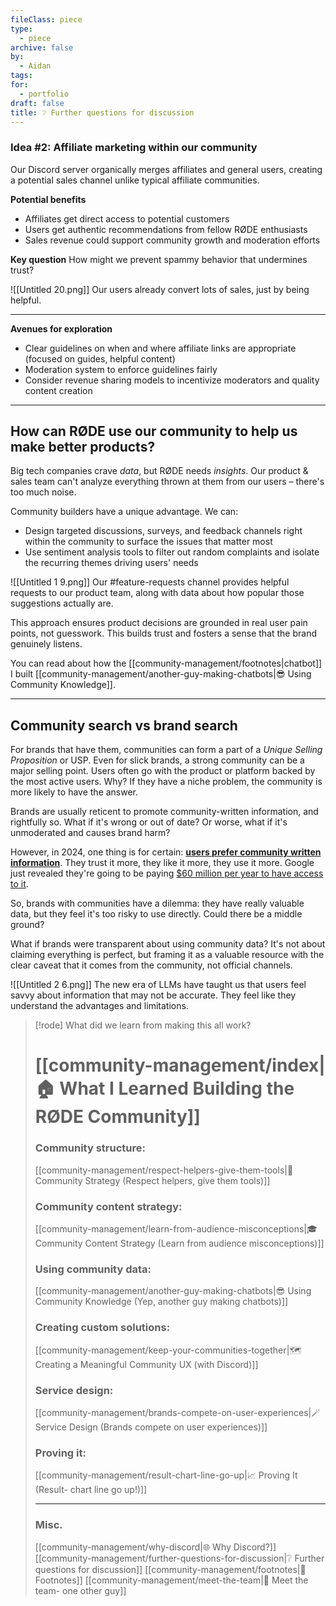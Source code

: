 ```yaml
---
fileClass: piece
type:
  - piece
archive: false
by:
  - Aidan
tags: 
for:
  - portfolio
draft: false
title: ❔ Further questions for discussion
---
```


### Idea #2: Affiliate marketing within our community

Our Discord server organically merges affiliates and general users, creating a potential sales channel unlike typical affiliate communities.

**Potential benefits**
- Affiliates get direct access to potential customers
- Users get authentic recommendations from fellow RØDE enthusiasts
- Sales revenue could support community growth and moderation efforts

**Key question**
How might we prevent spammy behavior that undermines trust?

![[Untitled 20.png]]
Our users already convert lots of sales, just by being helpful.

---

**Avenues for exploration**
- Clear guidelines on when and where affiliate links are appropriate (focused on guides, helpful content)
- Moderation system to enforce guidelines fairly
- Consider revenue sharing models to incentivize moderators and quality content creation

---

## How can RØDE use our community to help us make better products?

Big tech companies crave _data_, but RØDE needs _insights_. Our product & sales team can't analyze everything thrown at them from our users – there's too much noise.

Community builders have a unique advantage. We can:
- Design targeted discussions, surveys, and feedback channels right within the community to surface the issues that matter most
- Use sentiment analysis tools to filter out random complaints and isolate the recurring themes driving users' needs

![[Untitled 1 9.png]]
Our #feature-requests channel provides helpful requests to our product team, along with data about how popular those suggestions actually are.

This approach ensures product decisions are grounded in real user pain points, not guesswork. This builds trust and fosters a sense that the brand genuinely listens.

You can read about how the [[community-management/footnotes|chatbot]] I built [[community-management/another-guy-making-chatbots|😎 Using Community Knowledge]].

---

## Community search vs brand search

For brands that have them, communities can form a part of a _Unique Selling Proposition_ or USP. Even for slick brands, a strong community can be a major selling point. Users often go with the product or platform backed by the most active users. Why? If they have a niche problem, the community is more likely to have the answer.

Brands are usually reticent to promote community-written information, and rightfully so. What if it's wrong or out of date? Or worse, what if it's unmoderated and causes brand harm?

However, in 2024, one thing is for certain: **[users prefer community written information](https://weirdmarketingtales.com/why-people-are-adding-reddit-to-their-google-searches/)**. They trust it more, they like it more, they use it more. Google just revealed they're going to be paying [$60 million per year to have access to it](https://www.reuters.com/technology/reddit-ai-content-licensing-deal-with-google-sources-say-2024-02-22/).

So, brands with communities have a dilemma: they have really valuable data, but they feel it's too risky to use directly. Could there be a middle ground?

What if brands were transparent about using community data? It's not about claiming everything is perfect, but framing it as a valuable resource with the clear caveat that it comes from the community, not official channels.

![[Untitled 2 6.png]]
The new era of LLMs have taught us that users feel savvy about information that may not be accurate. They feel like they understand the advantages and limitations.

> [!rode] What did we learn from making this all work?
> # [[community-management/index|🏠 What I Learned Building the RØDE Community]]
> 
> ### Community structure:
> [[community-management/respect-helpers-give-them-tools|💜 Community Strategy (Respect helpers, give them tools)]]
> 
> ### Community content strategy:
> [[community-management/learn-from-audience-misconceptions|🎓 Community Content Strategy (Learn from audience misconceptions)]]
> 
> ### Using community data:
> [[community-management/another-guy-making-chatbots|😎 Using Community Knowledge (Yep, another guy making chatbots)]]
> 
> ### Creating custom solutions:
> [[community-management/keep-your-communities-together|🗺️ Creating a Meaningful Community UX (with Discord)]]
> 
> ### Service design:
> [[community-management/brands-compete-on-user-experiences|🪄 Service Design (Brands compete on user experiences)]]
> 
> ### Proving it:
> [[community-management/result-chart-line-go-up|📈 Proving It (Result- chart line go up!)]]
> 
> ---
> 
> ### Misc.
> [[community-management/why-discord|🌐 Why Discord?]]
> [[community-management/further-questions-for-discussion|❔ Further questions for discussion]]
> [[community-management/footnotes|📜 Footnotes]]
> [[community-management/meet-the-team|👋 Meet the team- one other guy]]